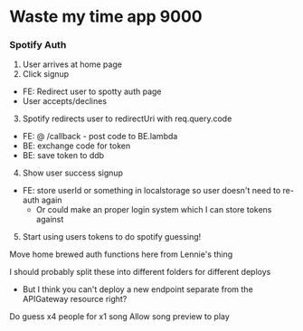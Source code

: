 # Waste my time app 9000

### Spotify Auth
1. User arrives at home page
2. Click signup
  - FE: Redirect user to spotty auth page
  - User accepts/declines
3. Spotify redirects user to redirectUri with req.query.code
  - FE: @ /callback - post code to BE.lambda
  - BE: exchange code for token
  - BE: save token to ddb
4. Show user success signup
  - FE: store userId or something in localstorage so user doesn't need to re-auth again
    - Or could make an proper login system which I can store tokens against
5. Start using users tokens to do spotify guessing!

Move home brewed auth functions here from Lennie's thing

I should probably split these into different folders for different deploys
- But I think you can't deploy a new endpoint separate from the APIGateway resource right?

Do guess x4 people for x1 song
Allow song preview to play